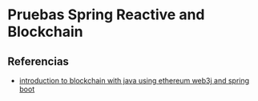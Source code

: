 # Pruebas Spring Reactive and Blockchain

## Referencias
- [introduction to blockchain with java using ethereum web3j and spring boot](https://piotrminkowski.com/2018/06/22/introduction-to-blockchain-with-java-using-ethereum-web3j-and-spring-boot/)